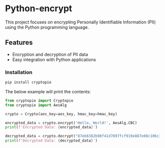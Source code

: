 # Python-encrypt

This project focuses on encrypting Personally Identifiable Information (PII) using the Python programming language.

## Features

- Encryption and decryption of PII data
- Easy integration with Python applications

### Installation

```sh
pip install cryptopie
```

The below example will print the contents:

```py
from cryptopie import Cryptopie
from cryptopie import AesAlg

crypto = Crypto(aes_key=aes_key, hmac_key=hmac_key)

encrypted_data = crypto.encrypt('Hello, World!', AesAlg.CBC)
print(f'Encrypted Data: {encrypted_data}')

decrypted_data = crypto.decrypt("87eb6382b98f41d7897fcf919e887e08c106c341402fe3ac598de9ab4c35a43959eb4ead70bf355cc2bc2a54d1b506bc", AesAlg.CBC)
print(f'Decrypted Data: {decrypted_data}')
```
